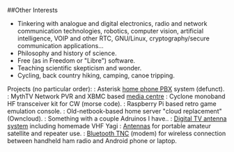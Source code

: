 ##Other Interests

-   Tinkering with analogue and digital electronics, radio and network communication technologies, robotics, computer vision, artificial intelligence, VOIP and other RTC, GNU/Linux, cryptography/secure communication applications...
-   Philosophy and history of science.
-   Free (as in Freedom or "Libre") software.
-   Teaching scientific skepticism and wonder.
-   Cycling, back country hiking, camping, canoe tripping.


Projects (no particular order):
:   Asterisk [home phone PBX](http://freeknowledge.wordpress.com/tag/home-pbx/) system (defunct).
:   MythTV Network PVR and XBMC based [media centre](http://freeknowledge.wordpress.com/tag/media-centre)
:   Cyclone monoband HF transceiver kit for CW (morse code). 
:   Raspberry Pi based retro game emulation console.
:   Old-netbook-based home server "cloud replacement" (Owncloud).
:   Something with a couple Adruinos I have..
:   [Digital TV antenna system](http://freeknowledge.wordpress.com/tag/dtv/) including homemade VHF Yagi
:   [Antennas](http://freeknowledge.wordpress.com/tag/ham-antennas/) for portable amateur satellite and repeater use.
:   [Bluetooth TNC](http://freeknowledge.wordpress.com/tag/bluetooth-tnc/) (modem) for wireless connection between handheld ham radio and Android phone or laptop.



